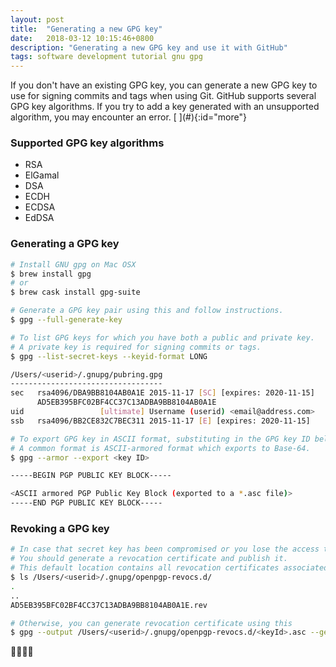 ```yaml
---
layout: post
title:  "Generating a new GPG key"
date:   2018-03-12 10:15:46+0800
description: "Generating a new GPG key and use it with GitHub"
tags: software development tutorial gnu gpg
---
```


<div class="cap"></div>
If you don't have an existing GPG key, you can generate a new GPG key to use for signing commits and tags when using Git. GitHub supports several GPG key algorithms. If you try to add a key generated with an unsupported algorithm, you may encounter an error.

<!--more-->[ ](#){:id="more"}

### Supported GPG key algorithms

- RSA
- ElGamal
- DSA
- ECDH
- ECDSA
- EdDSA

### Generating a GPG key

```bash
# Install GNU gpg on Mac OSX
$ brew install gpg
# or
$ brew cask install gpg-suite

# Generate a GPG key pair using this and follow instructions.
$ gpg --full-generate-key

# To list GPG keys for which you have both a public and private key.
# A private key is required for signing commits or tags.
$ gpg --list-secret-keys --keyid-format LONG

/Users/<userid>/.gnupg/pubring.gpg
----------------------------------
sec   rsa4096/DBA9BB8104AB0A1E 2015-11-17 [SC] [expires: 2020-11-15]
      AD5EB395BFC02BF4CC37C13ADBA9BB8104AB0A1E
uid                 [ultimate] Username (userid) <email@address.com>
ssb   rsa4096/BB2CE832C7BEC311 2015-11-17 [E] [expires: 2020-11-15]

# To export GPG key in ASCII format, substituting in the GPG key ID below.
# A common format is ASCII-armored format which exports to Base-64.
$ gpg --armor --export <key ID>

-----BEGIN PGP PUBLIC KEY BLOCK-----

<ASCII armored PGP Public Key Block (exported to a *.asc file)>
-----END PGP PUBLIC KEY BLOCK-----
```

### Revoking a GPG key

```bash
# In case that secret key has been compromised or you lose the access to secret key.
# You should generate a revocation certificate and publish it.
# This default location contains all revocation certificates associated with GPG keys that have been created before.
$ ls /Users/<userid>/.gnupg/openpgp-revocs.d/
.
..
AD5EB395BFC02BF4CC37C13ADBA9BB8104AB0A1E.rev

# Otherwise, you can generate revocation certificate using this
$ gpg --output /Users/<userid>/.gnupg/openpgp-revocs.d/<keyId>.asc --gen-revoke <keyId>
```

:balloon::balloon::balloon::balloon:
